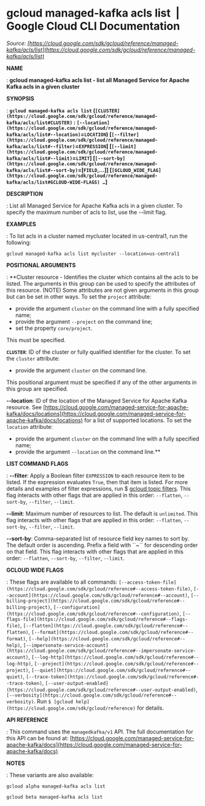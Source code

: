 # gcloud managed-kafka acls list  |  Google Cloud CLI Documentation

*Source: [https://cloud.google.com/sdk/gcloud/reference/managed-kafka/acls/list](https://cloud.google.com/sdk/gcloud/reference/managed-kafka/acls/list)*

**NAME**

: **gcloud managed-kafka acls list - list all Managed Service for Apache Kafka acls in a given cluster**

**SYNOPSIS**

: **`gcloud managed-kafka acls list` (`[CLUSTER](https://cloud.google.com/sdk/gcloud/reference/managed-kafka/acls/list#CLUSTER)` : `[--location](https://cloud.google.com/sdk/gcloud/reference/managed-kafka/acls/list#--location)`=`LOCATION`) [`[--filter](https://cloud.google.com/sdk/gcloud/reference/managed-kafka/acls/list#--filter)`=`EXPRESSION`] [`[--limit](https://cloud.google.com/sdk/gcloud/reference/managed-kafka/acls/list#--limit)`=`LIMIT`] [`[--sort-by](https://cloud.google.com/sdk/gcloud/reference/managed-kafka/acls/list#--sort-by)`=[`FIELD`,…]] [`[GCLOUD_WIDE_FLAG](https://cloud.google.com/sdk/gcloud/reference/managed-kafka/acls/list#GCLOUD-WIDE-FLAGS) …`]**

**DESCRIPTION**

: List all Managed Service for Apache Kafka acls in a given cluster. To specify
the maximum number of acls to list, use the --limit flag.

**EXAMPLES**

: To list acls in a cluster named mycluster located in us-central1, run the
following:

```
gcloud managed-kafka acls list mycluster --location=us-central1
```

**POSITIONAL ARGUMENTS**

: **Cluster resource - Identifies the cluster which contains all the acls to be
listed. The arguments in this group can be used to specify the attributes of
this resource. (NOTE) Some attributes are not given arguments in this group but
can be set in other ways.
To set the `project` attribute:

- provide the argument `cluster` on the command line with a fully
specified name;
- provide the argument `--project` on the command line;
- set the property `core/project`.

This must be specified.

**`CLUSTER`**:
ID of the cluster or fully qualified identifier for the cluster.
To set the `cluster` attribute:

- provide the argument `cluster` on the command line.

This positional argument must be specified if any of the other arguments in this
group are specified.

**--location**:
ID of the location of the Managed Service for Apache Kafka resource. See [https://cloud.google.com/managed-service-for-apache-kafka/docs/locations](https://cloud.google.com/managed-service-for-apache-kafka/docs/locations)
for a list of supported locations.
To set the `location` attribute:

- provide the argument `cluster` on the command line with a fully
specified name;
- provide the argument `--location` on the command line.**

**LIST COMMAND FLAGS**

: **--filter**:
Apply a Boolean filter `EXPRESSION` to each resource item
to be listed. If the expression evaluates `True`, then that item is
listed. For more details and examples of filter expressions, run $ [gcloud topic filters](https://cloud.google.com/sdk/gcloud/reference/topic/filters). This flag
interacts with other flags that are applied in this order:
`--flatten`, `--sort-by`, `--filter`,
`--limit`.

**--limit**:
Maximum number of resources to list. The default is `unlimited`. This
flag interacts with other flags that are applied in this order:
`--flatten`, `--sort-by`, `--filter`,
`--limit`.

**--sort-by**:
Comma-separated list of resource field key names to sort by. The default order
is ascending. Prefix a field with ``~´´ for descending order on that
field. This flag interacts with other flags that are applied in this order:
`--flatten`, `--sort-by`, `--filter`,
`--limit`.

**GCLOUD WIDE FLAGS**

: These flags are available to all commands: `[--access-token-file](https://cloud.google.com/sdk/gcloud/reference#--access-token-file)`,
`[--account](https://cloud.google.com/sdk/gcloud/reference#--account)`, `[--billing-project](https://cloud.google.com/sdk/gcloud/reference#--billing-project)`,
`[--configuration](https://cloud.google.com/sdk/gcloud/reference#--configuration)`,
`[--flags-file](https://cloud.google.com/sdk/gcloud/reference#--flags-file)`,
`[--flatten](https://cloud.google.com/sdk/gcloud/reference#--flatten)`, `[--format](https://cloud.google.com/sdk/gcloud/reference#--format)`, `[--help](https://cloud.google.com/sdk/gcloud/reference#--help)`, `[--impersonate-service-account](https://cloud.google.com/sdk/gcloud/reference#--impersonate-service-account)`,
`[--log-http](https://cloud.google.com/sdk/gcloud/reference#--log-http)`,
`[--project](https://cloud.google.com/sdk/gcloud/reference#--project)`, `[--quiet](https://cloud.google.com/sdk/gcloud/reference#--quiet)`, `[--trace-token](https://cloud.google.com/sdk/gcloud/reference#--trace-token)`, `[--user-output-enabled](https://cloud.google.com/sdk/gcloud/reference#--user-output-enabled)`,
`[--verbosity](https://cloud.google.com/sdk/gcloud/reference#--verbosity)`.
Run `$ [gcloud help](https://cloud.google.com/sdk/gcloud/reference)` for details.

**API REFERENCE**

: This command uses the `managedkafka/v1` API. The full documentation
for this API can be found at: [https://cloud.google.com/managed-service-for-apache-kafka/docs](https://cloud.google.com/managed-service-for-apache-kafka/docs)

**NOTES**

: These variants are also available:

```
gcloud alpha managed-kafka acls list
```

```
gcloud beta managed-kafka acls list
```